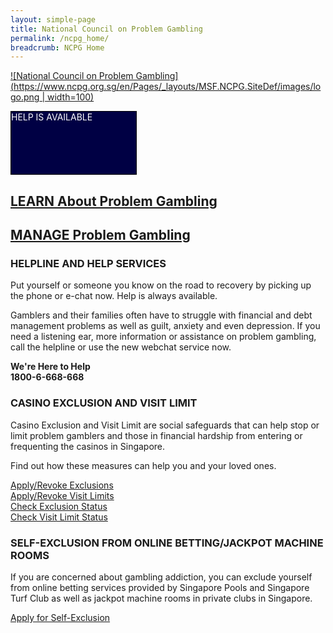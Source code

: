 ```yaml
---
layout: simple-page
title: National Council on Problem Gambling
permalink: /ncpg_home/
breadcrumb: NCPG Home
---
```


[![National Council on Problem Gambling](https://www.ncpg.org.sg/en/Pages/_layouts/MSF.NCPG.SiteDef/images/logo.png | width=100)](https://www.ncpg.org.sg/en/Pages/Home.aspx)


<div style="width:200px;height:100px;border:1px solid #000;background-color:#000044;color:white;align=centre;">HELP IS AVAILABLE</div>

## [LEARN About Problem Gambling](https://www.ncpg.org.sg/en/Pages/LearnAboutProblemGambling.aspx)
## [MANAGE Problem Gambling](https://www.ncpg.org.sg/en/Pages/DealWithProblemGambling.aspx)


### HELPLINE AND HELP SERVICES
Put yourself or someone you know on the road to recovery by picking up the phone or e-chat now. Help is always available.

Gamblers and their families often have to struggle with financial and debt management problems as well as guilt, anxiety and even depression. If you need a listening ear, more information or assistance on problem gambling, call the helpline or use the new webchat service now.

**We're Here to Help**<br>
**1800-6-668-668**



### CASINO EXCLUSION AND VISIT LIMIT
Casino Exclusion and Visit Limit are social safeguards that can help stop or limit problem gamblers and those in financial hardship from entering or frequenting the casinos in Singapore.

Find out how these measures can help you and your loved ones.

[Apply/Revoke Exclusions](https://www.ncpg.org.sg/en/Pages/DealWithProblemGambling.aspx?categ=2&article=10) <br>
[Apply/Revoke Visit Limits](https://www.ncpg.org.sg/en/Pages/DealWithProblemGambling.aspx?categ=3&article=20) <br>
[Check Exclusion Status](http://ces.ncpg.org.sg/CES/login.do?action=init&access=public) <br>
[Check Visit Limit Status](https://icis-services.ncpg.org.sg/)



### SELF-EXCLUSION FROM ONLINE BETTING/JACKPOT MACHINE ROOMS
If you are concerned about gambling addiction, you can exclude yourself from online betting services provided by Singapore Pools and Singapore Turf Club as well as jackpot machine rooms in private clubs in Singapore.

[Apply for Self-Exclusion](https://www.ncpg.org.sg/en/Pages/DealWithProblemGambling.aspx?categ=4&article=41)

